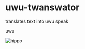 # uwu-twanswator
translates text into uwu speak

uwu


![hippo](https://i.giphy.com/media/Dkm0stsKWhh4KDWNTX/giphy.gif)

